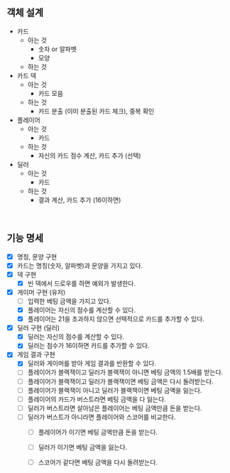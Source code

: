 ## 객체 설계

- 카드
    - 아는 것
        - 숫자 or 알파벳
        - 모양
    - 하는 것
- 카드 덱
    - 아는 것
        - 카드 모음
    - 하는 것
        - 카드 분출 (이미 분출된 카드 체크), 중복 확인
- 플레이어
    - 아는 것
        - 카드
    - 하는 것
        - 자신의 카드 점수 계산, 카드 추가 (선택)
- 딜러
    - 아는 것
        - 카드
    - 하는 것
        - 결과 계산, 카드 추가 (16이하면)

<br>

## 기능 명세
- [x] 명칭, 문양 구현
- [x] 카드는 명칭(숫자, 알파벳)과 문양을 가지고 있다.
- [x] 덱 구현
    - [x] 빈 덱에서 드로우를 하면 예외가 발생한다.
- [x] 게이머 구현 (유저)
    - [ ] 입력한 베팅 금액을 가지고 있다.
    - [x] 플레이어는 자신의 점수를 계산할 수 있다.
    - [x] 플레이어는 21을 초과하지 않으면 선택적으로 카드를 추가할 수 있다.
- [x] 딜러 구현 (딜러)
    - [x] 딜러는 자신의 점수를 계산할 수 있다.
    - [x] 딜러는 점수가 16이하면 카드를 추가할 수 있다.
- [x] 게임 결과 구현
    - [x] 딜러와 게이머를 받아 게임 결과를 반환할 수 있다.
    - [ ] 플레이어가 블랙잭이고 딜러가 블랙잭이 아니면 베팅 금액의 1.5배를 받는다.
    - [ ] 플레이어가 블랙잭이고 딜러가 블랙잭이면 베팅 금액은 다시 돌려받는다.
    - [ ] 플레이어가 블랙잭이 아니고 딜러가 블랙잭이면 베팅 금액을 잃는다.
    - [ ] 플레이어의 카드가 버스트라면 베팅 금액을 다 잃는다.
    - [ ] 딜러가 버스트라면 살아남은 플레이어는 베팅 금액만큼 돈을 받는다.
    - [ ] 딜러가 버스트가 아니라면 플레이어와 스코어를 비교한다.
        - [ ] 플레이어가 이기면 베팅 금액만큼 돈을 받는다.
        - [ ] 딜러가 이기면 베팅 금액을 잃는다.
        - [ ] 스코어가 같다면 베팅 금액을 다시 돌려받는다.
   